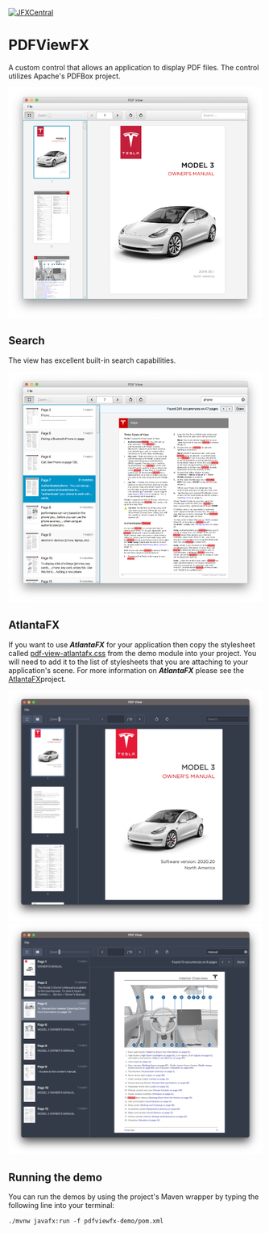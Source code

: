 [![JFXCentral](https://img.shields.io/badge/Find_me_on-JFXCentral-blue?logo=googlechrome&logoColor=white)](https://www.jfx-central.com/libraries/pdfviewfx)

# PDFViewFX

A custom control that allows an application to display PDF files. The control utilizes Apache's PDFBox project.

![PDFView](docs/images/pdf-view.png)

## Search
The view has excellent built-in search capabilities.

![PDFView](docs/images/pdf-view-search.png)

## AtlantaFX
If you want to use **_AtlantaFX_** for your application then copy the stylesheet called [pdf-view-atlantafx.css](pdfviewfx-demo/src/main/resources/pdf-view-atlanta.css) 
from the demo module into your project. You will need to add it to the list of stylesheets that you 
are attaching to your application's scene. For more information on **_AtlantaFX_** please see the
[AtlantaFX](https://github.com/mkpaz/AtlantaFX)project.

![PDFView](docs/images/pdf-view-atlantafx.png)
![PDFView](docs/images/pdf-view-search-atlantafx.png)

## Running the demo

You can run the demos by using the project's Maven wrapper by typing the following line into your terminal:

    ./mvnw javafx:run -f pdfviewfx-demo/pom.xml
